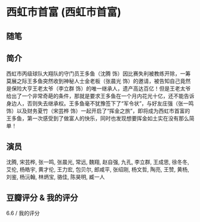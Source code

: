 # 西虹市首富 (西虹市首富)

## 随笔

## 简介

西虹市丙级球队大翔队的守门员王多鱼（沈腾 饰）因比赛失利被教练开除，一筹莫展之际王多鱼突然收到神秘人士金老板（张晨光 饰）的邀请，被告知自己竟然是保险大亨王老太爷（李立群 饰）的唯一继承人，遗产高达百亿！但是王老太爷给出了一个非常奇葩的条件，那就是要求王多鱼在一个月内花光十亿，还不能告诉身边人，否则失去继承权。王多鱼毫不犹豫签下了“军令状”，与好友庄强（张一鸣 饰）以及财务夏竹（宋芸桦 饰）一起开启了“挥金之旅”，即将成为西虹市首富的王多鱼，第一次感受到了做富人的快乐，同时也发现想要挥金如土实在没有那么简单！

## 演员

沈腾, 宋芸桦, 张一鸣, 张晨光, 常远, 魏翔, 赵自强, 九孔, 李立群, 王成思, 徐冬冬, 艾伦, 杨皓宇, 黄才伦, 王力宏, 包贝尔, 郎咸平, 张绍刚, 杨文哲, 陶亮, 王赞, 黄杨, 刘鉴, 杨沅翰, 林炳宝, 骆佳, 陈昊明, 臧一人

## 豆瓣评分 & 我的评分

6.6 / 我的评分
